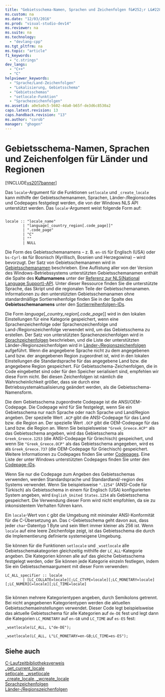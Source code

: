 ```yaml
---
title: "Gebietsschema-Namen, Sprachen und Zeichenfolgen f&#252;r L&#228;nder und Regionen"
ms.custom: na
ms.date: "12/03/2016"
ms.prod: "visual-studio-dev14"
ms.reviewer: na
ms.suite: na
ms.technology: 
  - "devlang-cpp"
ms.tgt_pltfrm: na
ms.topic: "article"
f1_keywords: 
  - "c.strings"
dev_langs: 
  - "C++"
  - "C"
helpviewer_keywords: 
  - "Sprache/Land-Zeichenfolgen"
  - "Lokalisierung, Gebietsschema"
  - "Gebietsschemas"
  - "setlocale-Funktion"
  - "Sprachezeichenfolgen"
ms.assetid: a0e5a0c5-5602-4da0-b65f-de3d6c8530a2
caps.latest.revision: 13
caps.handback.revision: "13"
ms.author: "corob"
manager: "ghogen"
---
```

# Gebietsschema-Namen, Sprachen und Zeichenfolgen f&#252;r L&#228;nder und Regionen
[!INCLUDE[vs2017banner](../assembler/inline/includes/vs2017banner.md)]

Das `locale`\-Argument für die Funktionen `setlocale` und `_create_locale` kann mithilfe der Gebietsschemanamen, Sprachen, Länder\-\/Regionscodes und Codepages festgelegt werden, die von der Windows NLS API unterstützt werden. Das `locale`\-Argument weist folgende Form auf:  
  
```  
  
locale :: "locale_name"  
        | "language[_country_region[.code_page]]"  
        | ".code_page"  
        | "C"  
        | ""  
        | NULL  
```  
  
 Die Form des Gebietsschemanamens – z. B. `en-US` für Englisch \(USA\) oder `bs-Cyrl-BA` für Bosnisch \(Kyrillisch, Bosnien und Herzegowina\) – wird bevorzugt. Der Satz von Gebietsschemanamen wird in [Gebietsschemanamen](http://msdn.microsoft.com/library/windows/desktop/dd373814.aspx) beschrieben. Eine Auflistung aller von der Version des Windows\-Betriebssystems unterstützten Gebietsschemanamen enthält die Spalte des **Kulturnamens** unter der [Referenz zur NLS\(National Language Support\)\-API](http://msdn.microsoft.com/goglobal/bb896001.aspx). Unter dieser Ressource finden Sie die unterstützte Sprache, das Skript und die regionalen Teile der Gebietsschemanamen. Informationen zu den unterstützten Gebietsschemanamen ohne standardmäßige Sortierreihenfolge finden Sie in der Spalte des **Gebietsschemanamens** unter den [Sortierreihenfolgen\-IDs](http://msdn.microsoft.com/library/windows/desktop/dd374060.aspx).  
  
 Die Form *language*\[\_*country\_region*\[.*code\_page*\]\] wird in den lokalen Einstellungen für eine Kategorie gespeichert, wenn eine Sprachenzeichenfolge oder Sprachenzeichenfolge und Land\-\/Regionszeichenfolge verwendet wird, um das Gebietsschema zu erstellen. Der Satz von unterstützten Sprachenzeichenfolgen wird in [Sprachzeichenfolgen](../c-runtime-library/language-strings.md) beschrieben, und die Liste der unterstützten Länder\-\/Regionszeichenfolgen wird in [Länder\-\/Regionszeichenfolgen](../c-runtime-library/country-region-strings.md) aufgeführt. Wenn die angegebene Sprache nicht zu dem angegebenen Land bzw. der angegebenen Region zugeordnet ist, wird in den lokalen Einstellungen die Standardsprache für das angegebene Land bzw. die angegebene Region gespeichert. Für Gebietsschema\-Zeichenfolgen, die in Code eingebettet sind oder für den Speicher serialisiert sind, empfehlen wir diese Form nicht. Bei diesen Zeichenfolgen ist nämlich die Wahrscheinlichkeit größer, dass sie durch eine Betriebssystemaktualisierung geändert werden, als die Gebietsschema\-Namensform.  
  
 Die dem Gebietsschema zugeordnete Codepage ist die ANSI\/OEM\-Codepage. Die Codepage wird für Sie festgelegt, wenn Sie ein Gebietsschema nur nach Sprache oder nach Sprache und Land\/Region angeben. Der spezielle Wert `.ACP` gibt die ANSI\-Codepage für das Land bzw. die Region an. Der spezielle Wert `.OCP` gibt die OEM\-Codepage für das Land bzw. die Region an. Wenn Sie beispielsweise `"Greek_Greece.ACP"` als das Gebietsschema angeben, wird das Gebietsschema als `Greek_Greece.1253` \(die ANSI\-Codepage für Griechisch\) gespeichert, und wenn Sie `"Greek_Greece.OCP"` als das Gebietsschema angegeben, wird es als `Greek_Greece.737` \(die OEM\-Codepage für Griechisch\) gespeichert. Weitere Informationen zu Codepages finden Sie unter [Codepages](../c-runtime-library/code-pages.md). Eine Liste der unter Windows unterstützten Codepages finden Sie unter den [Codepage\-IDs](http://msdn.microsoft.com/library/windows/desktop/dd317756.aspx).  
  
 Wenn Sie nur die Codepage zum Angeben des Gebietsschemas verwenden, werden Standardsprache und Standardland\/\-region des Systems verwendet. Wenn Sie beispielsweise `".1254"` \(ANSI\-Code für Türkisch\) als Gebietsschema in einem für Englisch \(USA\) konfigurierten System angeben, wird `English_United States.1254` als Gebietsschema gespeichert. Die Verwendung dieser Form wird nicht empfohlen, da sie zu inkonsistentem Verhalten führen kann.  
  
 Ein `locale`\-Wert von `C` gibt die Umgebung mit minimaler ANSI\-Konformität für die C\-Übersetzung an. Das `C`\-Gebietsschema geht davon aus, dass jeder `char`\-Datentyp 1 Byte und sein Wert immer kleiner als 256 ist. Wenn `locale` auf eine leere Zeichenfolge zeigt, ist das Gebietsschema die durch die Implementierung definierte systemeigene Umgebung.  
  
 Sie können für die Funktionen `setlocale` und `_wsetlocale` alle Gebietsschemakategorien gleichzeitig mithilfe der `LC_ALL`\-Kategorie angeben. Die Kategorien können alle auf das gleiche Gebietsschema festgelegt werden, oder Sie können jede Kategorie einzeln festlegen, indem Sie ein Gebietsschemaargument mit dieser Form verwenden:  
  
```  
LC_ALL_specifier :: locale  
        | [LC_COLLATE=locale][;LC_CTYPE=locale][;LC_MONETARY=locale][;LC_NUMERIC=locale][;LC_TIME=locale]  
  
```  
  
 Sie können mehrere Kategorientypen angeben, durch Semikolons getrennt. Bei nicht angegebenen Kategorientypen werden die aktuellen Gebietsschemaeinstellungen verwendet. Dieser Code legt beispielsweise das aktuelle Gebietsschema für alle Kategorien auf `de-DE` fest und legt dann die Kategorien `LC_MONETARY` auf `en-GB` und `LC_TIME` auf `es-ES` fest:  
  
 `_wsetlocale(LC_ALL, L"de-DE");`  
  
 `_wsetlocale(LC_ALL, L"LC_MONETARY=en-GB;LC_TIME=es-ES");`  
  
## Siehe auch  
 [C\-Laufzeitbibliotheksverweis](../c-runtime-library/c-run-time-library-reference.md)   
 [\_get\_current\_locale](../c-runtime-library/reference/get-current-locale.md)   
 [setlocale, \_wsetlocale](../c-runtime-library/reference/setlocale-wsetlocale.md)   
 [\_create\_locale, \_wcreate\_locale](../c-runtime-library/reference/create-locale-wcreate-locale.md)   
 [Sprachzeichenfolgen](../c-runtime-library/language-strings.md)   
 [Länder\-\/Regionszeichenfolgen](../c-runtime-library/country-region-strings.md)